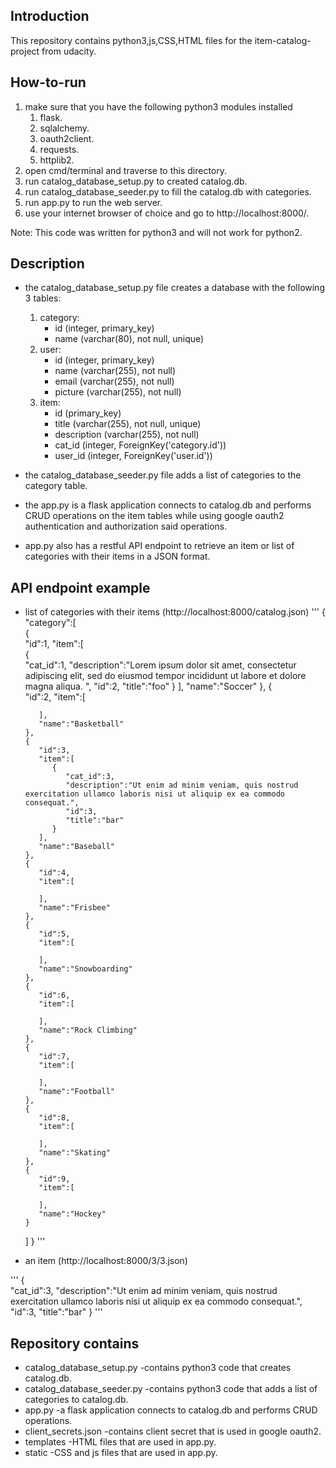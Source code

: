 Introduction
----------------------------------------------------------------------------------------------------
This repository contains python3,js,CSS,HTML files for the item-catalog-project from udacity.

How-to-run
----------------------------------------------------------------------------------------------------
1. make sure that you have the following python3 modules installed 
    1. flask.
    2. sqlalchemy.
    3. oauth2client. 
    4. requests.
    5. httplib2.
2. open cmd/terminal and traverse to this directory.
3. run catalog_database_setup.py to created catalog.db. 
4. run catalog_database_seeder.py to fill the catalog.db with categories. 
5. run app.py to run the web server.
6. use your internet browser of choice and go to http://localhost:8000/.

Note: This code was written for python3 and will not work for python2.

Description
----------------------------------------------------------------------------------------------------
* the catalog_database_setup.py file creates a database with the following 3 tables:
    1. category:
        * id (integer, primary_key)
        * name (varchar(80), not null, unique)
    2. user:
        * id (integer, primary_key)
        * name (varchar(255), not null)
        * email (varchar(255), not null)
        * picture (varchar(255), not null)
    3. item:
        * id (primary_key)
        * title (varchar(255), not null, unique)
        * description (varchar(255), not null)
        * cat_id (integer, ForeignKey('category.id'))
        * user_id (integer, ForeignKey('user.id'))

* the catalog_database_seeder.py file adds a list of categories to the category table.

* the app.py is a flask application connects to catalog.db and performs CRUD operations on the item tables while using google oauth2 authentication and authorization said operations.
* app.py also has a restful API endpoint to retrieve an item or list of categories with their items in a JSON format.

API endpoint example
----------------------------------------------------------------------------------------------------
* list of categories with their items (http://localhost:8000/catalog.json)
'''
{  
   "category":[  
      {  
         "id":1,
         "item":[  
            {  
               "cat_id":1,
               "description":"Lorem ipsum dolor sit amet, consectetur adipiscing elit, sed do eiusmod tempor incididunt ut labore et dolore magna aliqua. ",
               "id":2,
               "title":"foo"
            }
         ],
         "name":"Soccer"
      },
      {  
         "id":2,
         "item":[  

         ],
         "name":"Basketball"
      },
      {  
         "id":3,
         "item":[  
            {  
               "cat_id":3,
               "description":"Ut enim ad minim veniam, quis nostrud exercitation ullamco laboris nisi ut aliquip ex ea commodo consequat.",
               "id":3,
               "title":"bar"
            }
         ],
         "name":"Baseball"
      },
      {  
         "id":4,
         "item":[  

         ],
         "name":"Frisbee"
      },
      {  
         "id":5,
         "item":[  

         ],
         "name":"Snowboarding"
      },
      {  
         "id":6,
         "item":[  

         ],
         "name":"Rock Climbing"
      },
      {  
         "id":7,
         "item":[  

         ],
         "name":"Football"
      },
      {  
         "id":8,
         "item":[  

         ],
         "name":"Skating"
      },
      {  
         "id":9,
         "item":[  

         ],
         "name":"Hockey"
      }
   ]
}
'''

* an item (http://localhost:8000/3/3.json)

'''
{  
   "cat_id":3,
   "description":"Ut enim ad minim veniam, quis nostrud exercitation ullamco laboris nisi ut aliquip ex ea commodo consequat.",
   "id":3,
   "title":"bar"
}
'''


Repository contains
----------------------------------------------------------------------------------------------------
- catalog_database_setup.py -contains python3 code that creates catalog.db.
- catalog_database_seeder.py -contains python3 code that adds a list of categories to catalog.db.
- app.py -a flask application connects to catalog.db and performs CRUD operations.
- client_secrets.json -contains client secret that is used in google oauth2.
- templates -HTML files that are used in app.py.
- static -CSS and js files that are used in app.py.
 
